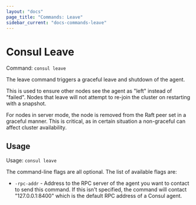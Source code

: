 ```yaml
---
layout: "docs"
page_title: "Commands: Leave"
sidebar_current: "docs-commands-leave"
---
```


# Consul Leave

Command: `consul leave`

The leave command triggers a graceful leave and shutdown of the agent.

This is used to ensure other nodes see the agent as "left" instead of
"failed". Nodes that leave will not attempt to re-join the cluster
on restarting with a snapshot.

For nodes in server mode, the node is removed from the Raft peer set
in a graceful manner. This is critical, as in certain situation a
non-graceful can affect cluster availability.

## Usage

Usage: `consul leave`

The command-line flags are all optional. The list of available flags are:

* `-rpc-addr` - Address to the RPC server of the agent you want to contact
  to send this command. If this isn't specified, the command will contact
  "127.0.0.1:8400" which is the default RPC address of a Consul agent.

